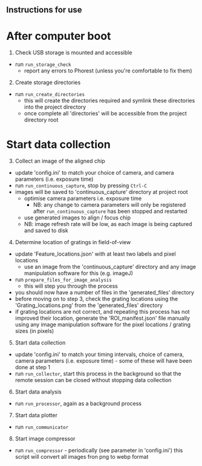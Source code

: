 ## Instructions for use

# After computer boot
1. Check USB storage is mounted and accessible
  - run `run_storage_check`
    - report any errors to Phorest (unless you're comfortable to fix them)
2. Create storage directories
  - run `run_create_directories`
    - this will create the directories required and symlink these directories into the project directory
    - once complete all 'directories' will be accessible from the project directory root

# Start data collection
3. Collect an image of the aligned chip
  - update 'config.ini' to match your choice of camera, and camera parameters (i.e. exposure time)
  - run `run_continuous_capture`, stop by pressing `Ctrl-C`
  - images will be saved to 'continuous_capture' directory at project root
    - optimise camera parameters i.e. exposure time
      - NB: any change to camera parameters will only be registered after `run_continuous_capture` has been stopped and restarted
    - use generated images to align / focus chip
    - NB: image refresh rate will be low, as each image is being captured and saved to disk
4. Determine location of gratings in field-of-view
  - update 'Feature_locations.json' with at least two labels and pixel locations
    - use an image from the 'continuous_capture' directory and any image manipulation software for this (e.g. imageJ)
  - run `prepare_files_for_image_analysis`
    - this will step you through the process
  - you should now have a number of files in the 'generated_files' directory
  - before moving on to step 3, check the grating locations using the 'Grating_locations.png' from the 'generated_files' directory
  - if grating locations are not correct, and repeating this process has not improved their location, generate the 'ROI_manifest.json' file manually using any image manipulation software for the pixel locations / grating sizes (in pixels)
5. Start data collection
  - update 'config.ini' to match your timing intervals, choice of camera, camera parameters (i.e. exposure time) - some of these will have been done at step 1
  - run `run_collector`, start this process in the background so that the remote session can be closed without stopping data collection
6. Start data analysis
  - run `run_processor`, again as a background process
7. Start data plotter
  - run `run_communicator`
8. Start image compressor
  - run `run_compressor` - periodically (see parameter in 'config.ini') this script will convert all images fron png to webp format
